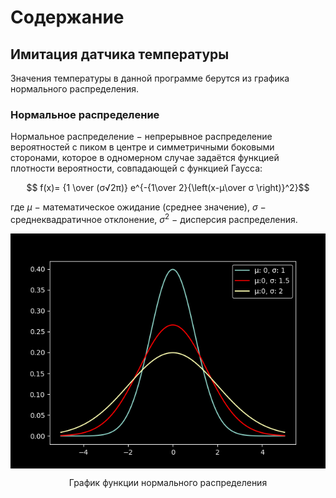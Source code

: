 # Содержание #

## Имитация датчика температуры #
Значения температуры в данной программе берутся из графика нормального распределения.

### Нормальное распределение ###
Нормальное распределение $-$ непрерывное распределение вероятностей с пиком в центре и симметричными боковыми сторонами, которое в одномерном случае задаётся функцией плотности вероятности, совпадающей с функцией Гаусса:

$$ f(x)= {1 \over (σ√2π)} e^{-{1\over 2}{\left(x-μ\over σ \right)}^2}$$

где ${μ}$ $-$ математическое ожидание (среднее значение), $σ$ $-$ cреднеквадратичное отклонение, $σ^2$ $-$ дисперсия распределения.

<p align="center">
<img align="center" src="../../readme_images/house_plot.png"> </p>
<p align="center"> График функции нормального распределения</p>

